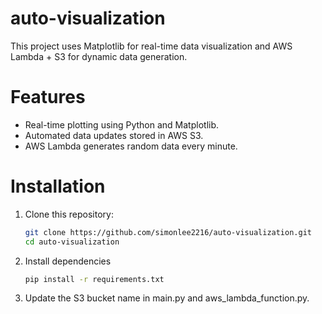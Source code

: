 # auto-visualization

This project uses Matplotlib for real-time data visualization and AWS Lambda + S3 for dynamic data generation.

# Features
- Real-time plotting using Python and Matplotlib.
- Automated data updates stored in AWS S3.
- AWS Lambda generates random data every minute.

# Installation
1. Clone this repository:
   ```bash
   git clone https://github.com/simonlee2216/auto-visualization.git
   cd auto-visualization

2. Install dependencies
   ```bash
   pip install -r requirements.txt

3. Update the S3 bucket name in main.py and aws_lambda_function.py.
